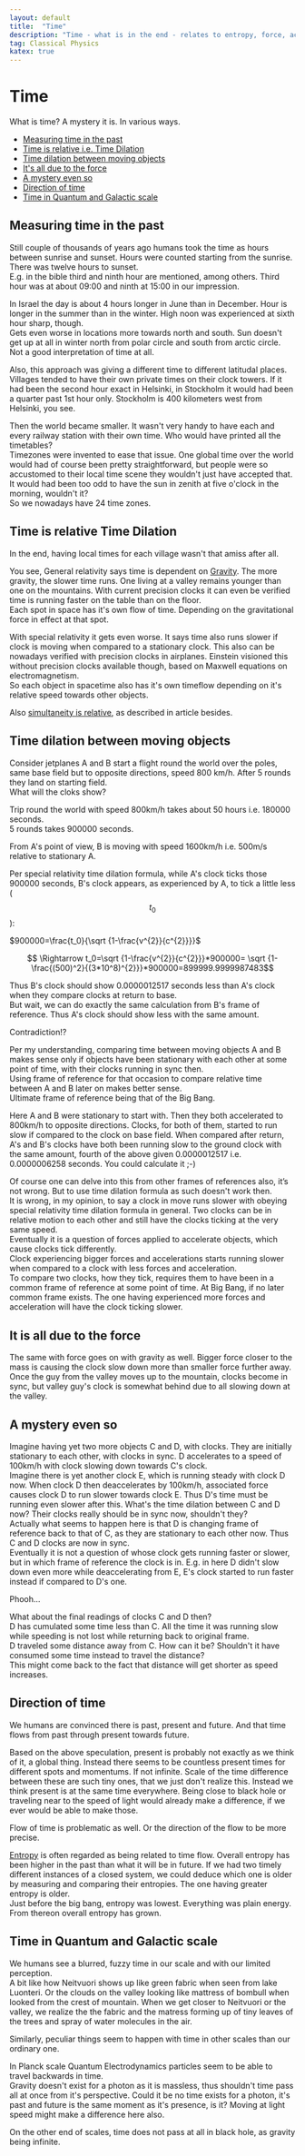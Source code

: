 ```yaml
---
layout: default
title:  "Time"
description: "Time - what is in the end - relates to entropy, force, acceleration, rest mass"
tag: Classical Physics
katex: true
---
```


# Time

What is time? A mystery it is. In various ways.

- [Measuring time in the past](#measuring-time-in-the-past)
- [Time is relative i.e. Time Dilation](#time-is-relative-time-dilation)	
- [Time dilation between moving objects](#time-dilation-between-moving-objects)
- [It's all due to the force](#it-is-all-due-to-the-force)
- [A mystery even so](#a-mystery-even-so)
- [Direction of time](#direction-of-time)
- [Time in Quantum and Galactic scale](#time-in-quantum-and-galactic-scale)

## Measuring time in the past

Still couple of thousands of years ago humans took the time as hours between sunrise and sunset. Hours were counted starting from the sunrise. There was twelve hours to sunset.  
E.g. in the bible third and ninth hour are mentioned, among others. Third hour was at about 09:00 and ninth at 15:00 in our impression.

In Israel the day is about 4 hours longer in June than in December. Hour is longer in the summer than in the winter. High noon was experienced at sixth hour sharp, though.  
Gets even worse in locations more towards north and south. Sun doesn't get up at all in winter north from polar circle and south from arctic circle. Not a good interpretation of time at all. 

Also, this approach was giving a different time to different latitudal places. Villages tended to have their own private times on their clock towers. If it had been the second hour exact in Helsinki, in Stockholm it would had been a quarter past 1st hour only. Stockholm is 400 kilometers west from Helsinki, you see.

Then the world became smaller. It wasn't very handy to have each and every railway station with their own time. Who would have printed all the timetables?  
Timezones were invented to ease that issue. One global time over the world would had of course been pretty straightforward, but people were so accustomed to their local time scene they wouldn't just have accepted that. It would had been too odd to have the sun in zenith at five o'clock in the morning, wouldn't it?  
So we nowadays have 24 time zones.

## Time is relative Time Dilation

In the end, having local times for each village wasn't that amiss after all.  

You see, General relativity says time is dependent on [Gravity](../../../2022/06/15/gravity.html). The more gravity, the slower time runs. One living at a valley remains younger than one on the mountains. With current precision clocks it can even be verified time is running faster on the table than on the floor.  
Each spot in space has it's own flow of time. Depending on the gravitational force in effect at that spot.

With special relativity it gets even worse. It says time also runs slower if clock is moving when compared to a stationary clock. This also can be nowadays verified with precision clocks in airplanes. Einstein visioned this without precision clocks available though, based on Maxwell equations on electromagnetism.  
So each object in spacetime also has it's own timeflow depending on it's relative speed towards other objects.


Also [simultaneity is relative]( ../../../2022/04/12/simultaneity-is-relative.html), as described in article besides.


## Time dilation between moving objects  

Consider jetplanes A and B start a flight round the world over the poles, same base field but to opposite directions, speed 800 km/h. After 5 rounds they land on starting field.  
What will the cloks show?

Trip round the world with speed 800km/h takes about 50 hours i.e. 180000 seconds.  
5 rounds takes 900000 seconds.  

From A's point of view, B is moving with speed 1600km/h i.e. 500m/s relative to stationary A.  

Per special relativity time dilation formula, while A's clock ticks those 900000 seconds, B's clock appears, as experienced by A, to tick a little less ($$t_0$$):

$900000=\frac{t_0}{\sqrt {1-\frac{v^{2}}{c^{2}}}}$

$$ \Rightarrow t_0=\sqrt {1-\frac{v^{2}}{c^{2}}}*900000=
\sqrt {1-\frac{(500)^2}{(3*10^8)^{2}}}*900000=899999.9999987483$$

Thus B's clock should show 0.0000012517 seconds less than A's clock when they compare clocks at return to base.  
But wait, we can do exactly the same calculation from B's frame of reference. Thus A's clock should show less with the same amount.

Contradiction!?

Per my understanding, comparing time between moving objects A and B makes sense only if objects have been stationary with each other at some point of time, with their clocks running in sync then.  
Using frame of reference for that occasion to compare relative time between A and B later on makes better sense.  
Ultimate frame of reference being that of the Big Bang.  
  
Here A and B were stationary to start with. Then they both accelerated to 800km/h to opposite directions. Clocks, for both of them, started to run slow if compared to the clock on base field. When compared after return, A's and B's clocks have both been running slow to the ground clock with the same amount, fourth of the above given 0.0000012517 i.e. 0.0000006258 seconds. You could calculate it ;-)

Of course one can delve into this from other frames of references also, it’s not wrong. But to use time dilation formula as such doesn't work then.  
It is wrong, in my opinion, to say a clock in move runs slower with obeying special relativity time dilation formula in general. Two clocks can be in relative motion to each other and still have the clocks ticking at the very same speed.  
Eventually it is a question of forces applied to accelerate objects, which cause clocks tick differently.  
Clock experiencing bigger forces and accelerations starts running slower when compared to a clock with less forces and acceleration.  
To compare two clocks, how they tick, requires them to have been in a common frame of reference at some point of time. At Big Bang, if no later common frame exists. The one having experienced more forces and acceleration will have the clock ticking slower.


## It is all due to the force

The same with force goes on with gravity as well. Bigger force closer to the mass is causing the clock slow down more than smaller force further away.  
Once the guy from the valley moves up to the mountain, clocks become in sync, but valley guy's clock is somewhat behind due to all slowing down at the valley.
 
## A mystery even so
Imagine having yet two more objects C and D, with clocks. They are initially stationary to each other, with clocks in sync. D accelerates to a speed of 100km/h with clock slowing down towards C's clock.  
Imagine there is yet another clock E, which is running steady with clock D now. When clock D then deaccelerates by 100km/h, associated force causes clock D to run slower towards clock E. Thus D's time must be running even slower after this. What's the time dilation between C and D now? Their clocks really should be in sync now, shouldn't they?  
Actually what seems to happen here is that D is changing frame of reference back to that of C, as they are stationary to each other now. Thus C and D clocks are now in sync.  
Eventually it is not a question of whose clock gets running faster or slower, but in which frame of reference the clock is in. E.g. in here D didn't slow down even more while deaccelerating from E, E's clock started to run faster instead if compared to D's one.

Phooh...

What about the final readings of clocks C and D then?  
D has cumulated some time less than C. All the time it was running slow while speeding is not lost while returning back to original frame.  
D traveled some distance away from C. How can it be? Shouldn't it have consumed some time instead to travel the distance?  
This might come back to the fact that distance will get shorter as speed increases.

## Direction of time

We humans are convinced there is past, present and future. And that time flows from past through present towards future.

Based on the above speculation, present is probably not exactly as we think of it, a global thing. Instead there seems to be countless present times for different spots and momentums. If not infinite. Scale of the time difference between these are such tiny ones, that we just don't realize this. Instead we think present is at the same time everywhere. Being close to black hole or traveling near to the speed of light would already make a difference, if we ever would be able to make those.

Flow of time is problematic as well. Or the direction of the flow to be more precise.

[Entropy](../../../2022/09/15/entropy.html) is often regarded as being related to time flow. Overall entropy has been higher in the past than what it will be in future. If we had two timely different instances of a closed system, we could deduce which one is older by measuring and comparing their entropies. The one having greater entropy is older.  
Just before the big bang, entropy was lowest. Everything was plain energy. From thereon overall entropy has grown.

## Time in Quantum and Galactic scale

We humans see a blurred, fuzzy time in our scale and with our limited perception.  
A bit like how Neitvuori shows up like green fabric when seen from lake Luonteri. Or the clouds on the valley looking like mattress of bombull when looked from the crest of mountain. When we get closer to Neitvuori or the valley, we realize the the fabric and the matress forming up of tiny leaves of the trees and spray of water molecules in the air.  

Similarly, peculiar things seem to happen with time in other scales than our ordinary one.

In Planck scale Quantum Electrodynamics particles seem to be able to travel backwards in time.  
Gravity doesn't exist for a photon as it is massless, thus shouldn't time pass all at once from it's perspective. Could it be no time exists for a photon, it's past and future is the same moment as it's presence, is it? Moving at light speed might make a difference here also.

On the other end of scales, time does not pass at all in black hole, as gravity being infinite.  




